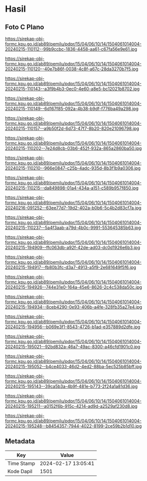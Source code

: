 # Hasil

## Foto C Plano

https://sirekap-obj-formc.kpu.go.id/ab89/pemilu/pdpr/15/04/06/10/14/1504061014004-20240215-110112--99b9ccbc-1836-4458-aa61-c67fa56e9e61.jpg

https://sirekap-obj-formc.kpu.go.id/ab89/pemilu/pdpr/15/04/06/10/14/1504061014004-20240215-110120--40e7b86f-0038-4c8f-a67c-28da3270b7f5.jpg

https://sirekap-obj-formc.kpu.go.id/ab89/pemilu/pdpr/15/04/06/10/14/1504061014004-20240215-110143--a3f9b4b3-0ec0-4e60-a8e5-bc12021b8702.jpg

https://sirekap-obj-formc.kpu.go.id/ab89/pemilu/pdpr/15/04/06/10/14/1504061014004-20240215-110149--6d167f85-092a-4b38-b9df-f776ba49a298.jpg

https://sirekap-obj-formc.kpu.go.id/ab89/pemilu/pdpr/15/04/06/10/14/1504061014004-20240215-110157--a9b50f2d-6d73-47f7-8b20-820e21096798.jpg

https://sirekap-obj-formc.kpu.go.id/ab89/pemilu/pdpr/15/04/06/10/14/1504061014004-20240215-110202--7e24d8cb-03b6-452f-932a-865a2860ba50.jpg

https://sirekap-obj-formc.kpu.go.id/ab89/pemilu/pdpr/15/04/06/10/14/1504061014004-20240215-110210--966e0847-c25b-4adc-935d-8b3f1b9a0306.jpg

https://sirekap-obj-formc.kpu.go.id/ab89/pemilu/pdpr/15/04/06/10/14/1504061014004-20240215-110215--da849898-01a4-434a-a151-c589b957f850.jpg

https://sirekap-obj-formc.kpu.go.id/ab89/pemilu/pdpr/15/04/06/10/14/1504061014004-20240216-091252--63ee77d7-19d2-402a-b0b6-5c4b2d83cf7a.jpg

https://sirekap-obj-formc.kpu.go.id/ab89/pemilu/pdpr/15/04/06/10/14/1504061014004-20240215-110237--5a4f3aab-a79d-4b0c-9991-553645385b63.jpg

https://sirekap-obj-formc.kpu.go.id/ab89/pemilu/pdpr/15/04/06/10/14/1504061014004-20240215-194909--ffc063db-a92f-42de-ad03-dc0d1926e6b3.jpg

https://sirekap-obj-formc.kpu.go.id/ab89/pemilu/pdpr/15/04/06/10/14/1504061014004-20240215-194917--fb80b3fc-d3a7-4913-a5f9-2e681649f5f6.jpg

https://sirekap-obj-formc.kpu.go.id/ab89/pemilu/pdpr/15/04/06/10/14/1504061014004-20240215-194926--744e31e0-164a-45e6-8626-2c4c538da50c.jpg

https://sirekap-obj-formc.kpu.go.id/ab89/pemilu/pdpr/15/04/06/10/14/1504061014004-20240215-194934--8ceb4290-0e93-406b-a4fe-328fb35a27e4.jpg

https://sirekap-obj-formc.kpu.go.id/ab89/pemilu/pdpr/15/04/06/10/14/1504061014004-20240215-194956--b069e3f1-8543-4726-b1ad-e357889d2dfe.jpg

https://sirekap-obj-formc.kpu.go.id/ab89/pemilu/pdpr/15/04/06/10/14/1504061014004-20240215-195021--92bd832a-46a7-49ac-8300-a46cfd1901c0.jpg

https://sirekap-obj-formc.kpu.go.id/ab89/pemilu/pdpr/15/04/06/10/14/1504061014004-20240215-195052--b4ce4033-46d2-4ed2-88ba-5ec525b85bff.jpg

https://sirekap-obj-formc.kpu.go.id/ab89/pemilu/pdpr/15/04/06/10/14/1504061014004-20240215-195143--39ca5b3a-4b9f-481e-b773-2f24a1a81d36.jpg

https://sirekap-obj-formc.kpu.go.id/ab89/pemilu/pdpr/15/04/06/10/14/1504061014004-20240215-195211--a0152f6b-915c-4214-ad9d-a2529af230d8.jpg

https://sirekap-obj-formc.kpu.go.id/ab89/pemilu/pdpr/15/04/06/10/14/1504061014004-20240215-195248--b8454357-7944-4022-8199-2ce59b2b1d10.jpg


## Metadata

| Key        | Value               |
| ---------- | ------------------- |
| Time Stamp | 2024-02-17 13:05:41 |
| Kode Dapil | 1501                |



